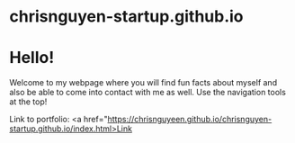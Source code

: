 # chrisnguyen-startup.github.io
# Hello! 
Welcome to my webpage where you will find fun facts about myself and also be able to come into contact with me as well. Use the navigation tools at the top!

Link to portfolio:
<a href="https://chrisnguyeen.github.io/chrisnguyen-startup.github.io/index.html>Link</a>
